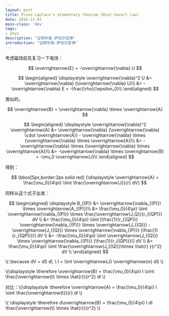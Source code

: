 ```yaml
---
layout: post
title: Prove Laplace's elementary theorem (Biot-Savart law)
date: 2016-11-01
main-class: 'dev'
tags:
- phys
description: "证明毕奥-萨伐尔定律"
introduction: "证明毕奥-萨伐尔定律"
---
```


考虑磁场前先复习一下电场：

$$
\overrightarrow{E} = -\overrightarrow{\nabla} U
$$

$$ \begin{aligned}
\displaystyle
\overrightarrow{\nabla}^2 U
&= \overrightarrow{\nabla} (\overrightarrow{\nabla} U)\\
&= -\overrightarrow{\nabla} E = -\frac{\rho}{\epsilon_0}\\
\end{aligned} $$

类似的，

$$
\overrightarrow{B} = \overrightarrow{\nabla} \times \overrightarrow{A}
$$

$$ \begin{aligned}
\displaystyle
\overrightarrow{\nabla}^2 \overrightarrow{A}
&= \overrightarrow{\nabla} (\overrightarrow{\nabla} \cdot \overrightarrow{A}) - 
\overrightarrow{\nabla} \times (\overrightarrow{\nabla} \times \overrightarrow{A})\\
&= -\overrightarrow{\nabla} \times (\overrightarrow{\nabla} \times \overrightarrow{A})\\
&= -\overrightarrow{\nabla} \times \overrightarrow{B} = -\mu_0 \overrightarrow{J}\\
\end{aligned}
$$

得到：

$$ \bbox[5px,border:2px solid red]
{\displaystyle \overrightarrow{A} = \frac{\mu_0}{4\pi} \iiint \frac{\overrightarrow{J}}{r} dV}
$$


同样从这个式子出发：

$$ \begin{aligned}
\displaystyle
B_{(P)} &= \overrightarrow{\nabla_{(P)}} \times \overrightarrow{A_{(P)}}\\ 
&= \frac{\mu_0}{4\pi} \iiint \overrightarrow{\nabla_{(P)}} \times \frac{\overrightarrow{J_Q}}{r_{(QP)}} dV \\
&= \frac{\mu_0}{4\pi} \iiint 
[\frac{1}{r_{(QP)}} \overrightarrow{\nabla_{(P)}} \times \overrightarrow{J_{(Q)}} 
-\overrightarrow{J_{(Q)}} \times \overrightarrow{\nabla_{(P)}} (\frac{1}{r_{(QP)}})] dV \\
&= -\frac{\mu_0}{4\pi} \iiint \overrightarrow{J_{(Q)}} \times \overrightarrow{\nabla_{(P)}} (\frac{1}{r_{(QP)}})] dV \\
&= \frac{\mu_0}{4\pi} \iiint \frac{\overrightarrow{J_{(Q)}}\times \hat{r} }{r^2} dV \\
\end{aligned} $$


\\(
\because dV = dS dl, \ I = \iint \overrightarrow{J} \overrightarrow{n} dS
\\)

\\(\displaystyle
\therefore \overrightarrow{B} = \frac{\mu_0}{4\pi} I \oint \frac{\overrightarrow{t} \times \hat{r}}{r^2} dl
\\)


对比：\\(\displaystyle
\therefore \overrightarrow{A} = \frac{\mu_0}{4\pi} I \oint \frac{\overrightarrow{t}}{r} dl
\\)

\\( \displaystyle
\therefore d\overrightarrow{B} = \frac{\mu_0}{4\pi} I dl \frac{\overrightarrow{t} \times \hat{r}}{r^2} 
\\)





